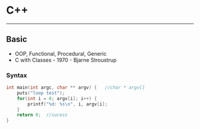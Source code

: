 # C++
---
## Basic
* OOP, Functional, Procedural, Generic
* C with Classes - 1970 - Bjarne Stroustrup

### Syntax
```cpp
int main(int argc, char ** argv) {   //char * argv[]
	puts("loop test");
	for(int i = 0; argv[i]; i++) {
		printf("%d: %s\n", i, argv[i];
	}
	return 0;  //sucess
}
```

